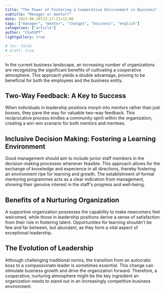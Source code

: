 ```yaml
---
title: "The Power of Fostering a Cooperative Environment in Business"
subtitle: "Menager or mentor?"
date: 2023-06-26T23:17:21+12:00
tags: ["manager", "mentor", "chatgpt", "business", "english"]
categories: ["article"]
author: "ChatGPT"
lightgallery: true

# toc: false
# draft: true
---
```


In the current business landscape, an increasing number of organizations are recognizing the significant benefits of cultivating a cooperative atmosphere. This approach yields a double advantage, proving to be beneficial for both the employees and the business entity.

<!--more-->

## Two-Way Feedback: A Key to Success

When individuals in leadership positions morph into mentors rather than just bosses, they pave the way for valuable two-way feedback. This reciprocative process kindles a community spirit within the organization, creating a win-win scenario for both mentors and mentees.

## Inclusive Decision Making: Fostering a Learning Environment

Good management should aim to include junior staff members in the decision-making processes whenever feasible. This approach allows for the exchange of knowledge and experience in all directions, thereby fostering an environment ripe for learning and growth. The establishment of formal mentoring programmes acts as a clear indication from management, showing their genuine interest in the staff's progress and well-being.

## Benefits of a Nurturing Organization

A supportive organization possesses the capability to make newcomers feel welcomed, while those in leadership positions derive a sense of satisfaction from their role in fostering talent. Opportunities for learning shouldn't be few and far between, but abundant, as they form a vital aspect of exceptional leadership. 

## The Evolution of Leadership

Although challenging traditional norms, the transition from an autocratic boss to a compassionate leader is sometimes essential. This change can stimulate business growth and drive the organization forward. Therefore, a cooperative, nurturing atmosphere might be the key ingredient an organization needs to stand out in an increasingly competitive business environment.